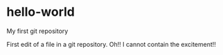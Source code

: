 # hello-world
My first git repository


First edit of a file in a git repository. Oh!! I cannot contain the excitement!!

